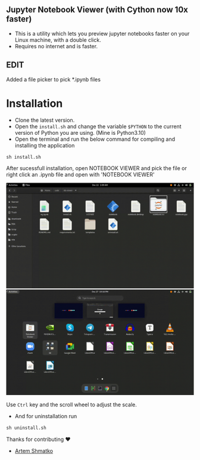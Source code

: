 ## Jupyter Notebook Viewer (with Cython now 10x faster)
* This is a utility which lets you preview jupyter notebooks faster on your Linux machine, with a double click.
* Requires no internet and is faster.

## EDIT
Added a file picker to pick *.ipynb files
# Installation
* Clone the latest version.
* Open the `install.sh` and change the variable `$PYTHON` to the current version of Python you are using. (Mine is Python3.10)
* Open the terminal and run the below command for compiling and installing the application
 ```markdown
 sh install.sh
 ``` 
 After sucessfull installation, open NOTEBOOK VIEWER and pick the file or right click an .ipynb file and open with 'NOTEBOOK VIEWER'
 
 ![Alt Text](https://github.com/jithu7432/nb-viewer/blob/master/docs/PREVIEW_1.gif)
 ![Alt Text](https://github.com/jithu7432/nb-viewer/blob/master/docs/PREVIEW_2.gif)
 
 Use `Ctrl` key and the scroll wheel to adjust the scale.
* And for uninstallation run 
 ```markdown
 sh uninstall.sh
 ```
 Thanks for contributing ❤️
 * [Artem Shmatko](https://github.com/yozhikoff)
